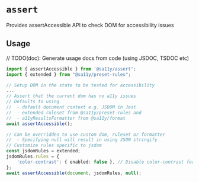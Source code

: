 # `assert`

Provides assertAccessible API to check DOM for accessibility issues

## Usage

// TODO(doc): Generate usage docs from code (using JSDOC, TSDOC etc)

```typescript
import { assertAccessible } from '@sa11y/assert';
import { extended } from "@sa11y/preset-rules";

// Setup DOM in the state to be tested for accessibility
...
// Assert that the current dom has no a11y issues
// Defaults to using
//  - default document context e.g. JSDOM in Jest
//  - extended ruleset from @sa11y/preset-rules and
//  - a11yResultsFormatter from @sa11y/format
await assertAccessible();

// Can be overridden to use custom dom, ruleset or formatter
//  - Specifying null will result in using JSON stringify
// Customize rules specific to jsdom
const jsdomRules = extended;
jsdomRules.rules = {
    'color-contrast': { enabled: false }, // Disable color-contrast for jsdom
};
await assertAccessible(document, jsdomRules, null);
```
